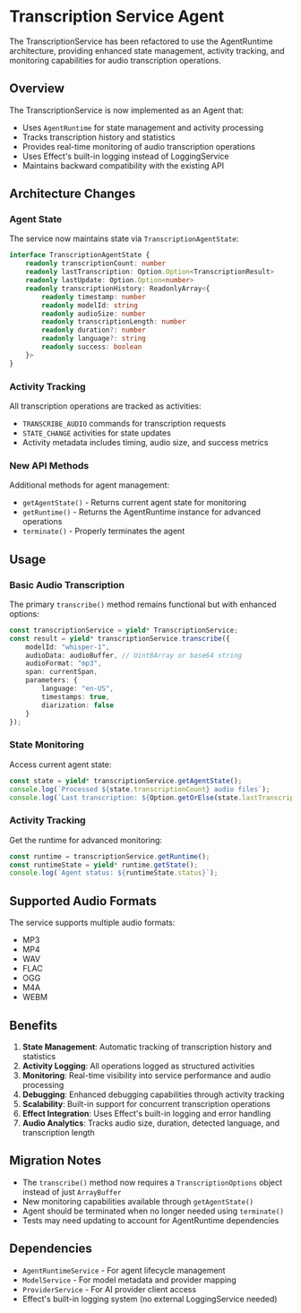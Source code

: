 # Transcription Service Agent

The TranscriptionService has been refactored to use the AgentRuntime architecture, providing enhanced state management, activity tracking, and monitoring capabilities for audio transcription operations.

## Overview

The TranscriptionService is now implemented as an Agent that:
- Uses `AgentRuntime` for state management and activity processing
- Tracks transcription history and statistics
- Provides real-time monitoring of audio transcription operations
- Uses Effect's built-in logging instead of LoggingService
- Maintains backward compatibility with the existing API

## Architecture Changes

### Agent State
The service now maintains state via `TranscriptionAgentState`:
```typescript
interface TranscriptionAgentState {
    readonly transcriptionCount: number
    readonly lastTranscription: Option.Option<TranscriptionResult>
    readonly lastUpdate: Option.Option<number>
    readonly transcriptionHistory: ReadonlyArray<{
        readonly timestamp: number
        readonly modelId: string
        readonly audioSize: number
        readonly transcriptionLength: number
        readonly duration?: number
        readonly language?: string
        readonly success: boolean
    }>
}
```

### Activity Tracking
All transcription operations are tracked as activities:
- `TRANSCRIBE_AUDIO` commands for transcription requests
- `STATE_CHANGE` activities for state updates
- Activity metadata includes timing, audio size, and success metrics

### New API Methods
Additional methods for agent management:
- `getAgentState()` - Returns current agent state for monitoring
- `getRuntime()` - Returns the AgentRuntime instance for advanced operations
- `terminate()` - Properly terminates the agent

## Usage

### Basic Audio Transcription
The primary `transcribe()` method remains functional but with enhanced options:
```typescript
const transcriptionService = yield* TranscriptionService;
const result = yield* transcriptionService.transcribe({
    modelId: "whisper-1",
    audioData: audioBuffer, // Uint8Array or base64 string
    audioFormat: "mp3",
    span: currentSpan,
    parameters: {
        language: "en-US",
        timestamps: true,
        diarization: false
    }
});
```

### State Monitoring
Access current agent state:
```typescript
const state = yield* transcriptionService.getAgentState();
console.log(`Processed ${state.transcriptionCount} audio files`);
console.log(`Last transcription: ${Option.getOrElse(state.lastTranscription, () => "none")}`);
```

### Activity Tracking
Get the runtime for advanced monitoring:
```typescript
const runtime = transcriptionService.getRuntime();
const runtimeState = yield* runtime.getState();
console.log(`Agent status: ${runtimeState.status}`);
```

## Supported Audio Formats

The service supports multiple audio formats:
- MP3
- MP4
- WAV
- FLAC
- OGG
- M4A
- WEBM

## Benefits

1. **State Management**: Automatic tracking of transcription history and statistics
2. **Activity Logging**: All operations logged as structured activities
3. **Monitoring**: Real-time visibility into service performance and audio processing
4. **Debugging**: Enhanced debugging capabilities through activity tracking
5. **Scalability**: Built-in support for concurrent transcription operations
6. **Effect Integration**: Uses Effect's built-in logging and error handling
7. **Audio Analytics**: Tracks audio size, duration, detected language, and transcription length

## Migration Notes

- The `transcribe()` method now requires a `TranscriptionOptions` object instead of just `ArrayBuffer`
- New monitoring capabilities available through `getAgentState()`
- Agent should be terminated when no longer needed using `terminate()`
- Tests may need updating to account for AgentRuntime dependencies

## Dependencies

- `AgentRuntimeService` - For agent lifecycle management
- `ModelService` - For model metadata and provider mapping
- `ProviderService` - For AI provider client access
- Effect's built-in logging system (no external LoggingService needed) 